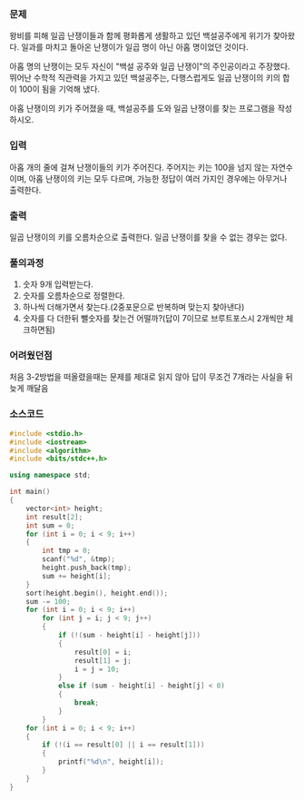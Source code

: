 ### 문제
왕비를 피해 일곱 난쟁이들과 함께 평화롭게 생활하고 있던 백설공주에게 위기가 찾아왔다. 일과를 마치고 돌아온 난쟁이가 일곱 명이 아닌 아홉 명이었던 것이다.

아홉 명의 난쟁이는 모두 자신이 "백설 공주와 일곱 난쟁이"의 주인공이라고 주장했다. 뛰어난 수학적 직관력을 가지고 있던 백설공주는, 다행스럽게도 일곱 난쟁이의 키의 합이 100이 됨을 기억해 냈다.

아홉 난쟁이의 키가 주어졌을 때, 백설공주를 도와 일곱 난쟁이를 찾는 프로그램을 작성하시오.

### 입력
아홉 개의 줄에 걸쳐 난쟁이들의 키가 주어진다. 주어지는 키는 100을 넘지 않는 자연수이며, 아홉 난쟁이의 키는 모두 다르며, 가능한 정답이 여러 가지인 경우에는 아무거나 출력한다.


### 출력
일곱 난쟁이의 키를 오름차순으로 출력한다. 일곱 난쟁이를 찾을 수 없는 경우는 없다.


### 풀의과정
1. 숫자 9개 입력받는다.
2. 숫자를 오름차순으로 정렬한다.
3. 하나씩 더해가면서 찾는다.(2중포문으로 반복하며 맞는지 찾아낸다)
3. 숫자를 다 더한뒤 뺄숫자를 찾는건 어떨까?(답이 7이므로 브루트포스시 2개씩만 체크하면됨)

### 어려웠던점
처음 3-2방법을 떠올렸을때는 문제를 제대로 읽지 않아 답이 무조건 7개라는 사실을 뒤늦게 깨달음

### 소스코드
``` c++
#include <stdio.h>
#include <iostream>
#include <algorithm>
#include <bits/stdc++.h>

using namespace std;

int main()
{
    vector<int> height;
    int result[2];
    int sum = 0;
    for (int i = 0; i < 9; i++)
    {
        int tmp = 0;
        scanf("%d", &tmp);
        height.push_back(tmp);
        sum += height[i];
    }
    sort(height.begin(), height.end());
    sum -= 100;
    for (int i = 0; i < 9; i++)
        for (int j = i; j < 9; j++)
        {
            if (!(sum - height[i] - height[j]))
            {
                result[0] = i;
                result[1] = j;
                i = j = 10;
            }
            else if (sum - height[i] - height[j] < 0)
            {
                break;
            }
        }
    for (int i = 0; i < 9; i++)
    {
        if (!(i == result[0] || i == result[1]))
        {
            printf("%d\n", height[i]);
        }
    }
}

```

